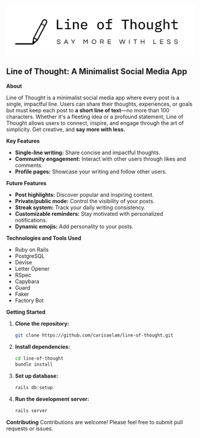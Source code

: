 ![Line of Thought Logo](/app/assets/images/logo.png)

## Line of Thought: A Minimalist Social Media App

**About**

Line of Thought is a minimalist social media app where every post is a single, impactful line. Users can share their thoughts, experiences, or goals but must keep each post to **a short line of text**—no more than 100 characters. Whether it's a fleeting idea or a profound statement, Line of Thought allows users to connect, inspire, and engage through the art of simplicity. Get creative, and **say more with less.**

**Key Features**

* **Single-line writing:** Share concise and impactful thoughts.
* **Community engagement:** Interact with other users through likes and comments.
* **Profile pages:** Showcase your writing and follow other users.

**Future Features**

* **Post highlights:** Discover popular and inspiring content.
* **Private/public mode:** Control the visibility of your posts.
* **Streak system:** Track your daily writing consistency.
* **Customizable reminders:** Stay motivated with personalized notifications.
* **Dynamic emojis:** Add personality to your posts.


**Technologies and Tools Used**

* Ruby on Rails
* PostgreSQL
* Devise
* Letter Opener
* RSpec
* Capybara 
* Guard 
* Faker 
* Factory Bot 

**Getting Started**

1. **Clone the repository:**
   ```bash
   git clone https://github.com/carisaelam/line-of-thought.git
   ```
2. **Install dependencies:**
   ```bash
   cd line-of-thought
   bundle install
   ```
3. **Set up database:**
   ```bash
   rails db:setup
   ```
4. **Run the development server:**
   ```bash
   rails server
   ```

**Contributing**
Contributions are welcome! Please feel free to submit pull requests or issues.
